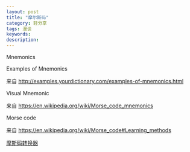 ```yaml
---
layout: post
title: "摩尔斯码"
category: 轻分享
tags: 漫谈
keywords: 
description: 
---
```


Mnemonics


Examples of Mnemonics

来自 <http://examples.yourdictionary.com/examples-of-mnemonics.html> 

Visual Mnemonic

来自 <https://en.wikipedia.org/wiki/Morse_code_mnemonics> 



Morse code

来自 <https://en.wikipedia.org/wiki/Morse_code#Learning_methods> 

[摩斯码转换器](http://tool.c7sky.com/morsecode/)